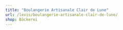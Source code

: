 ```yaml
---
title: "Boulangerie Artisanale Clair de Lune"
url: /levis/boulangerie-artisanale-clair-de-lune/
shop: Bäckerei
---
```

